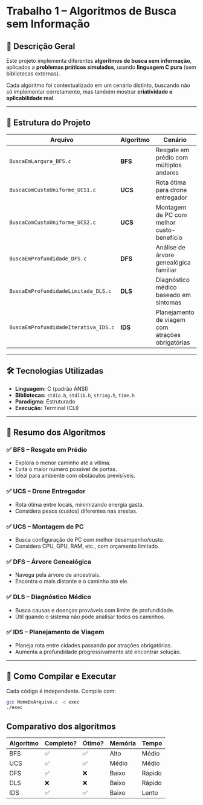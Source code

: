 # **Trabalho 1 – Algoritmos de Busca sem Informação**

## 📌 Descrição Geral
Este projeto implementa diferentes **algoritmos de busca sem informação**, aplicados a **problemas práticos simulados**, usando **linguagem C pura** (sem bibliotecas externas).


Cada algoritmo foi contextualizado em um cenário distinto, buscando não só implementar corretamente, mas também mostrar **criatividade e aplicabilidade real**.

---

## 📂 Estrutura do Projeto

| Arquivo | Algoritmo | Cenário |
|--------|-----------|---------|
| `BuscaEmLargura_BFS.c` | **BFS** | Resgate em prédio com múltiplos andares |
| `BuscaComCustoUniforme_UCS1.c` | **UCS** | Rota ótima para drone entregador |
| `BuscaComCustoUniforme_UCS2.c` | **UCS** | Montagem de PC com melhor custo-benefício |
| `BuscaEmProfundidade_DFS.c` | **DFS** | Análise de árvore genealógica familiar |
| `BuscaEmProfundidadeLimitada_DLS.c` | **DLS** | Diagnóstico médico baseado em sintomas |
| `BuscaEmProfundidadeIterativa_IDS.c` | **IDS** | Planejamento de viagem com atrações obrigatórias |

---

## 🛠️ Tecnologias Utilizadas
- **Linguagem:** C (padrão ANSI)
- **Bibliotecas:** `stdio.h`, `stdlib.h`, `string.h`, `time.h`
- **Paradigma:** Estruturado
- **Execução:** Terminal (CLI)

---

## 📜 Resumo dos Algoritmos

### ✅ BFS – Resgate em Prédio
- Explora o menor caminho até a vítima.
- Evita o maior número possível de portas.
- Ideal para ambiente com obstáculos previsíveis.

### ✅ UCS – Drone Entregador
- Rota ótima entre locais, minimizando energia gasta.
- Considera pesos (custos) diferentes nas arestas.

### ✅ UCS – Montagem de PC
- Busca configuração de PC com melhor desempenho/custo.
- Considera CPU, GPU, RAM, etc., com orçamento limitado.

### ✅ DFS – Árvore Genealógica
- Navega pela árvore de ancestrais.
- Encontra o mais distante e o caminho até ele.

### ✅ DLS – Diagnóstico Médico
- Busca causas e doenças prováveis com limite de profundidade.
- Útil quando o sistema não pode analisar todos os caminhos.

### ✅ IDS – Planejamento de Viagem
- Planeja rota entre cidades passando por atrações obrigatórias.
- Aumenta a profundidade progressivamente até encontrar solução.

---

## 🚀 Como Compilar e Executar

Cada código é independente. Compile com:

```bash
gcc NomeDoArquivo.c -o exec
./exec
```

## Comparativo dos algoritmos

| Algoritmo | Completo? | Ótimo? | Memória | Tempo  |
| --------- | --------- | ------ | ------- | ------ |
| BFS       | ✅         | ✅      | Alto    | Médio  |
| UCS       | ✅         | ✅      | Médio   | Médio  |
| DFS       | ✅         | ❌      | Baixo   | Rápido |
| DLS       | ❌         | ❌      | Baixo   | Rápido |
| IDS       | ✅         | ✅      | Baixo   | Lento  |